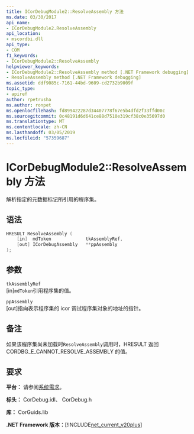 ```yaml
---
title: ICorDebugModule2::ResolveAssembly 方法
ms.date: 03/30/2017
api_name:
- ICorDebugModule2.ResolveAssembly
api_location:
- mscordbi.dll
api_type:
- COM
f1_keywords:
- ICorDebugModule2::ResolveAssembly
helpviewer_keywords:
- ICorDebugModule2::ResolveAssembly method [.NET Framework debugging]
- ResolveAssembly method [.NET Framework debugging]
ms.assetid: ddf9085c-7161-44bd-9609-cd2732b9009f
topic_type:
- apiref
author: rpetrusha
ms.author: ronpet
ms.openlocfilehash: fd899422287d34407778f67e5b4dfd2f33ffd00c
ms.sourcegitcommit: 0c48191d6d641ce88d7510e319cf38c0e35697d0
ms.translationtype: MT
ms.contentlocale: zh-CN
ms.lasthandoff: 03/05/2019
ms.locfileid: "57359687"
---
```

# <a name="icordebugmodule2resolveassembly-method"></a>ICorDebugModule2::ResolveAssembly 方法

解析指定的元数据标记所引用的程序集。

## <a name="syntax"></a>语法

```cpp
HRESULT ResolveAssembly (
    [in]  mdToken             tkAssemblyRef,
    [out] ICorDebugAssembly   **ppAssembly
);
```

## <a name="parameters"></a>参数

`tkAssemblyRef`\
[in]`mdToken`引用程序集的值。

`ppAssembly`\
[out]指向表示程序集的 icor 调试程序集对象的地址的指针。

## <a name="remarks"></a>备注

如果该程序集尚未加载时`ResolveAssembly`调用时，HRESULT 返回 CORDBG_E_CANNOT_RESOLVE_ASSEMBLY 的值。

## <a name="requirements"></a>要求

**平台：** 请参阅[系统需求](../../../../docs/framework/get-started/system-requirements.md)。

**标头：** CorDebug.idl、 CorDebug.h

**库：** CorGuids.lib

**.NET Framework 版本：**[!INCLUDE[net_current_v20plus](../../../../includes/net-current-v20plus-md.md)]
